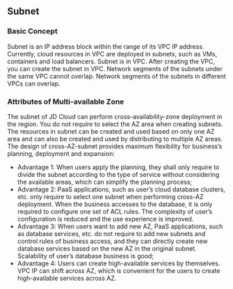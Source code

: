 ## **Subnet**

### Basic Concept

Subnet is an IP address block within the range of its VPC IP address. Currently, cloud resources in VPC are deployed in subnets, such as VMs, containers and load balancers. Subnet is in VPC. After creating the VPC, you can create the subnet in VPC. Network segments of the subnets under the same VPC cannot overlap. Network segments of the subnets in different VPCs can overlap.



### Attributes of Multi-available Zone

The subnet of JD Cloud can perform cross-availability-zone deployment in the region. You do not require to select the AZ area when creating subnets. The resources in subnet can be created and used based on only one AZ area and can also be created and used by distributing to multiple AZ areas. The design of cross-AZ-subnet provides maximum flexibility for business’s planning, deployment and expansion:

- Advantage 1: When users apply the planning, they shall only require to divide the subnet according to the type of service without considering the available areas, which can simplify the planning process;
- Advantage 2: PaaS applications, such as user’s cloud database clusters, etc. only require to select one subnet when performing cross-AZ deployment. When the business accesses to the database, it is only required to configure one set of ACL rules. The complexity of user’s configuration is reduced and the use experience is improved.
- Advantage 3: When users want to add new AZ, PaaS applications, such as database services, etc. do not require to add new subnets and control rules of business access, and they can directly create new database services based on the new AZ in the original subnet. Scalability of user’s database business is good;
- Advantage 4: Users can create high-available services by themselves. VPC IP can shift across AZ, which is convenient for the users to create high-available services across AZ.